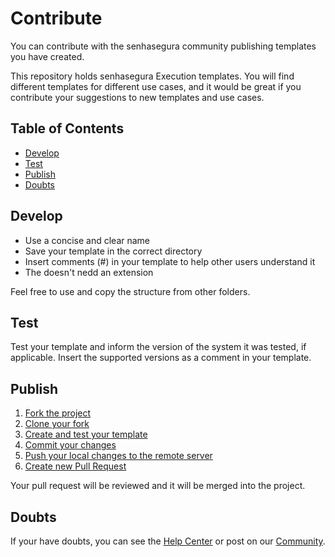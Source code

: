 # Contribute <!-- omit in toc -->

You can contribute with the senhasegura community publishing templates you have created.

This repository holds senhasegura Execution templates. You will find different templates for different use cases, and it would be great if you contribute your suggestions to new templates and use cases.

## Table of Contents <!-- omit in toc -->
- [Develop](#develop)
- [Test](#test)
- [Publish](#publish)
- [Doubts](#doubts)

## Develop

- Use a concise and clear name
- Save your template in the correct directory
- Insert comments (#) in your template to help other users understand it
- The doesn't nedd an extension

Feel free to use and copy the structure from other folders.

## Test

Test your template and inform the version of the system it was tested, if applicable. Insert the supported versions as a comment in your template.

## Publish 

1. [Fork the project](https://help.github.com/en/github/getting-started-with-github/fork-a-repo)
1. [Clone your fork](https://help.github.com/en/github/creating-cloning-and-archiving-repositories/cloning-a-repository)
1. [Create and test your template](https://docs.senhasegura.io/docs/3.22/automated-operations/templates)
1. [Commit your changes](https://help.github.com/en/github/managing-files-in-a-repository/adding-a-file-to-a-repository-using-the-command-line)
1. [Push your local changes to the remote server](https://help.github.com/en/github/using-git/pushing-commits-to-a-remote-repository)
1. [Create new Pull Request](https://help.github.com/en/github/collaborating-with-issues-and-pull-requests/creating-a-pull-request-from-a-fork)

Your pull request will be reviewed and it will be merged into the project. 

## Doubts
If your have doubts, you can see the [Help Center](https://docs.senhasegura.io/?utm_source=Github&utm_medium=Link&utm_campaign=execution_templates) or post on our [Community](https://community.senhasegura.io/?utm_source=Github&utm_medium=Link&utm_campaign=execution_templates).
